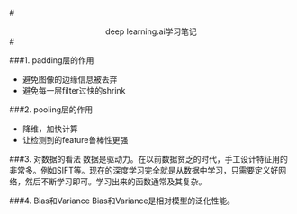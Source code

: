 #<center>deep learning.ai学习笔记</center>#

###1. padding层的作用

+ 避免图像的边缘信息被丢弃
+ 避免每一层filter过快的shrink

###2. pooling层的作用
+ 降维，加快计算
+ 让检测到的feature鲁棒性更强

###3. 对数据的看法
数据是驱动力。在以前数据贫乏的时代，手工设计特征用的非常多。例如SIFT等。现在的深度学习完全就是从数据中学习，只需要定义好网络，然后不断学习即可。学习出来的函数通常及其复杂。

###4. Bias和Variance
Bias和Variance是相对模型的泛化性能。

